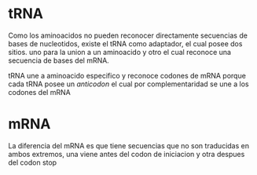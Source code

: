 # tRNA

Como los aminoacidos no pueden reconocer directamente secuencias de bases de nucleotidos, existe el tRNA como adaptador, el cual posee dos sitios. uno para la union a un aminoacido y otro el cual reconoce una secuencia de bases del mRNA.

tRNA une a aminoacido especifico y reconoce codones de mRNA porque cada tRNA posee un *anticodon* el cual por complementaridad se une a los codones del mRNA

# mRNA
La diferencia del mRNA es que tiene secuencias que no son traducidas en ambos extremos, una viene antes del codon de iniciacion y otra despues del codon stop
